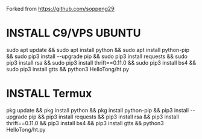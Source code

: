 Forked from https://github.com/soppeng29

# INSTALL C9/VPS UBUNTU

sudo apt update && sudo apt install python && sudo apt install python-pip && sudo pip3 install --upgrade pip && sudo pip3 install requests && sudo pip3 install rsa && sudo pip3 install thrift==0.11.0 && sudo pip3 install bs4 && sudo pip3 install gtts && python3 HelloTong/ht.py


# INSTALL Termux
pkg update && pkg install python && pkg install python-pip && pip3 install --upgrade pip && pip3 install requests && pip3 install rsa && pip3 install thrift==0.11.0 && pip3 install bs4 && pip3 install gtts && python3 HelloTong/ht.py

